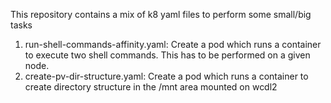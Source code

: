 This repository contains a mix of k8 yaml files to perform some small/big tasks

1. run-shell-commands-affinity.yaml: Create a pod which runs a container to execute two shell commands. This has to be performed on a given node. 
2. create-pv-dir-structure.yaml: Create a pod which runs a container to create directory structure in the /mnt area mounted on wcdl2 



